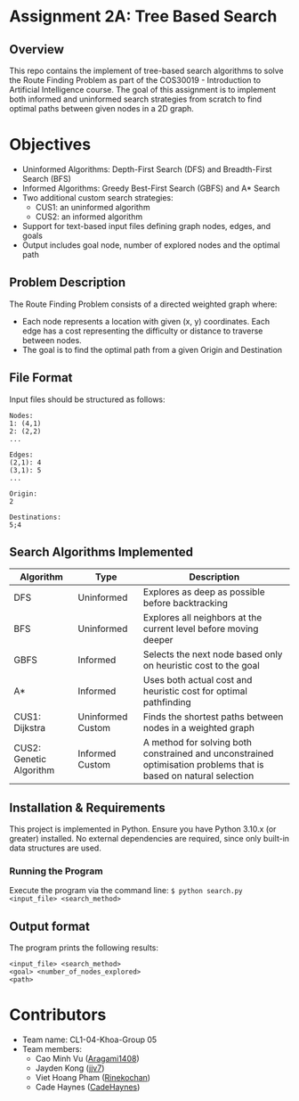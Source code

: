 # Assignment 2A: Tree Based Search

## Overview

This repo contains the implement of tree-based search algorithms to solve the Route Finding Problem as part of the COS30019 - Introduction to Artificial Intelligence course. The goal of this assignment is to implement both informed and uninformed search strategies from scratch to find optimal paths between given nodes in a 2D graph.

# Objectives
- Uninformed Algorithms: Depth-First Search (DFS) and Breadth-First Search (BFS)
- Informed Algorithms: Greedy Best-First Search (GBFS) and A* Search
- Two additional custom search strategies:
    - CUS1: an uninformed algorithm
    - CUS2: an informed algorithm
- Support for text-based input files defining graph nodes, edges, and goals
- Output includes goal node, number of explored nodes and the optimal path

## Problem Description
The Route Finding Problem consists of a directed weighted graph where:
- Each node represents a location with given (x, y) coordinates.
Each edge has a cost representing the difficulty or distance to traverse between nodes.
- The goal is to find the optimal path from a given Origin and Destination

## File Format
Input files should be structured as follows:
```
Nodes:
1: (4,1)
2: (2,2)
...

Edges:
(2,1): 4
(3,1): 5
...

Origin:
2

Destinations:
5;4
```

## Search Algorithms Implemented
| **Algorithm**           | **Type**          | **Description**                                                                                                  |
|-------------------------|-------------------|------------------------------------------------------------------------------------------------------------------|
| DFS                     | Uninformed        | Explores as deep as possible before backtracking                                                                 |
| BFS                     | Uninformed        | Explores all neighbors at the current level before moving deeper                                                 |
| GBFS                    | Informed          | Selects the next node based only on heuristic cost to the goal                                                   |
| A*                      | Informed          | Uses both actual cost and heuristic cost for optimal pathfinding                                                 |
| CUS1: Dijkstra          | Uninformed Custom | Finds the shortest paths between nodes in a weighted graph                                                       |
| CUS2: Genetic Algorithm | Informed Custom   | A method for solving both constrained and unconstrained optimisation problems that is based on natural selection |

## Installation & Requirements
This project is implemented in Python. Ensure you have Python 3.10.x (or greater) installed. No external dependencies are required, since only built-in data structures are used.
### Running the Program
Execute the program via the command line:
```$ python search.py <input_file> <search_method>```

## Output format
The program prints the following results:
```
<input_file> <search_method>
<goal> <number_of_nodes_explored>
<path>
```

# Contributors
- Team name: CL1-04-Khoa-Group 05
- Team members:
    - Cao Minh Vu ([Aragami1408](https://github.com/Aragami1408))
    - Jayden Kong ([jjv7](https://github.com/jjv7))
    - Viet Hoang Pham ([Rinekochan](https://github.com/Rinekochan))
    - Cade Haynes ([CadeHaynes](https://github.com/CadeHaynes))
